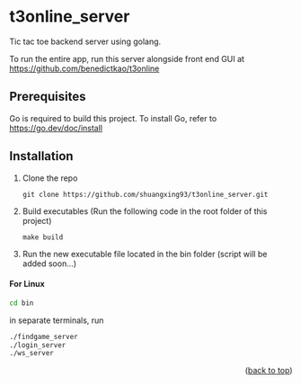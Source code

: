 # t3online_server
Tic tac toe backend server using golang. 

To run the entire app, run this server alongside front end GUI at https://github.com/benedictkao/t3online

## Prerequisites

Go is required to build this project. To install Go, refer to https://go.dev/doc/install

## Installation


1. Clone the repo
   ```
   git clone https://github.com/shuangxing93/t3online_server.git
   ```
2. Build executables (Run the following code in the root folder of this project)
   ```
   make build
   ```
3. Run the new executable file located in the bin folder (script will be added soon...)
#### For Linux
   ```sh
   cd bin 
   ```
   in separate terminals, run 
   ```sh
   ./findgame_server
   ./login_server
   ./ws_server
   ```

<p align="right">(<a href="#top">back to top</a>)</p>